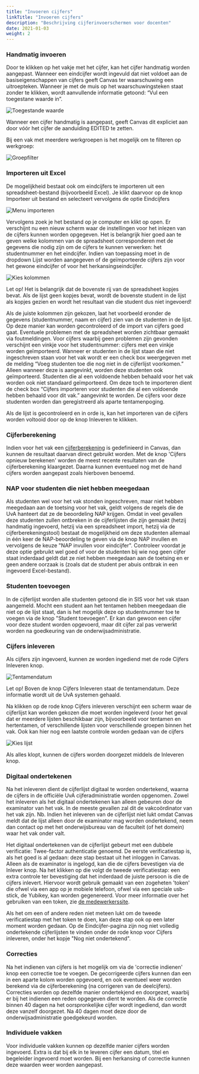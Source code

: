 ```yaml
---
title: "Invoeren cijfers"
linkTitle: "Invoeren cijfers"
description: "Beschrijving cijferinvoerschermen voor docenten"
date: 2021-01-03
weight: 2
---
```



### Handmatig invoeren
Door te klikken op het vakje met het cijfer, kan het cijfer handmatig worden aangepast. Wanneer een eindcijfer wordt ingevuld dat niet voldoet aan de basiseigenschappen van cijfers geeft Canvas ter waarschuwing een uitroepteken. Wanneer je met de muis op het waarschuwingsteken staat zonder te klikken, wordt aanvullende informatie getoond: “Vul een toegestane waarde in”.

![Toegestande waarde](/value_error.nl.png)

Wanneer een cijfer handmatig is aangepast, geeft Canvas dit expliciet aan door vóór het cijfer de aanduiding EDITED te zetten.

Bij een vak met meerdere werkgroepen is het mogelijk om te filteren op werkgroep: 

![Groepfilter](/group_filter.nl.png)

### Importeren uit Excel 

De mogelijkheid bestaat ook om eindcijfers te importeren uit een spreadsheet-bestand (bijvoorbeeld Excel). Je klikt daarvoor op de knop Importeer uit bestand en selecteert vervolgens de optie Eindcijfers

![Menu importeren](/import_menu.nl.png)

Vervolgens zoek je het bestand op je computer en klikt op open. Er verschijnt nu een nieuw scherm waar de instellingen voor het inlezen van de cijfers kunnen worden opgegeven. Het is belangrijk hier goed aan te geven welke kolommen van de spreadsheet corresponderen met de gegevens die nodig zijn om de cijfers te kunnen verwerken: het studentnummer en het eindcijfer. Indien van toepassing moet in de dropdown Lijst worden aangegeven of de geïmporteerde cijfers zijn voor het gewone eindcijfer of voor het herkansingseindcijfer.

![Kies kolommen](/import_columns.nl.png)

Let op! Het is belangrijk dat de bovenste rij van de spreadsheet kopjes bevat. Als de lijst geen kopjes bevat, wordt de bovenste student in de lijst als kopjes gezien en wordt het resultaat van die student dus niet ingevoerd!

Als de juiste kolommen zijn gekozen, laat het voorbeeld eronder de gegevens (studentnummer, naam en cijfer) zien van de studenten in de lijst. Op deze manier kan worden gecontroleerd of de import van cijfers goed gaat. Eventuele problemen met de spreadsheet worden zichtbaar gemaakt via foutmeldingen. Voor cijfers waarbij geen problemen zijn gevonden verschijnt een vinkje voor het studentnummer: cijfers met een vinkje worden geïmporteerd.
Wanneer er studenten in de lijst staan die niet ingeschreven staan voor het vak wordt er een check box weergegeven met de melding “Voeg studenten toe die nog niet in de cijferlijst voorkomen.” Alleen wanneer deze is aangevinkt, worden deze studenten ook geïmporteerd.
Studenten die al een voldoende hebben behaald voor het vak worden ook niet standaard geïmporteerd. Om deze toch te importeren dient de check box “Cijfers importeren voor studenten die al een voldoende hebben behaald voor dit vak.” aangevinkt te worden. De cijfers voor deze studenten worden dan geregistreerd als aparte tentamenpoging.

Als de lijst is gecontroleerd en in orde is, kan het importeren van de cijfers worden voltooid door op de knop Inleveren te klikken.

### Cijferberekening
Indien voor het vak een [cijferberekening](https://canvas.uva.nl/courses/533/modules#module_100614) is gedefinieerd in Canvas, dan kunnen de resultaat daarvan direct gebruikt worden. Met de knop 'Cijfers opnieuw berekenen' worden de meest recente resultaten van de cijferberekening klaargezet. Daarna kunnen eventueel nog met de hand cijfers worden aangepast zoals hierboven benoemd.

### NAP voor studenten die niet hebben meegedaan

Als studenten wel voor het vak stonden ingeschreven, maar niet hebben meegedaan aan de toetsing voor het vak, geldt volgens de regels die de UvA hanteert dat ze de beoordeling NAP krijgen. Omdat in veel gevallen deze studenten zullen ontbreken in de cijferlijsten die zijn gemaakt (hetzij handmatig ingevoerd, hetzij via een spreadsheet import, hetzij via de cijferberekeningstool) bestaat de mogelijkheid om deze studenten allemaal in één keer de NAP-beoordeling te geven via de knop NAP invullen en vervolgens de keuze "NAP invullen voor eindcijfer". Controleer voordat je deze optie gebruikt wel goed of voor de studenten bij wie nog geen cijfer staat inderdaad geldt dat ze niet hebben meegedaan aan de toetsing en er geen andere oorzaak is (zoals dat de student per abuis ontbrak in een ingevoerd Excel-bestand).

### Studenten toevoegen

In de cijferlijst worden alle studenten getoond die in SIS voor het vak staan aangemeld. Mocht een student aan het tentamen hebben meegedaan die niet op de lijst staat, dan is het mogelijk deze op studentnummer toe te voegen via de knop "Student toevoegen". Er kan dan gewoon een cijfer voor deze student worden opgevoerd, maar dit cijfer zal pas verwerkt worden na goedkeuring van de onderwijsadministratie.

### Cijfers inleveren

Als cijfers zijn ingevoerd, kunnen ze worden ingediend met de rode Cijfers Inleveren knop.

![Tentamendatum](/exam_date.nl.png)

Let op! Boven de knop Cijfers Inleveren staat de tentamendatum. Deze informatie wordt uit de UvA systemen gehaald.
 
Na klikken op de rode knop Cijfers inleveren verschijnt een scherm waar de cijferlijst kan worden gekozen die moet worden ingeleverd (voor het geval dat er meerdere lijsten beschikbaar zijn, bijvoorbeeld voor tentamen en hertentamen, of verschillende lijsten voor verschillende groepen binnen het vak. Ook kan hier nog een laatste controle worden gedaan van de cijfers

![Kies lijst](/choose_list.nl.png)

Als alles klopt, kunnen de cijfers worden doorgezet middels de Inleveren knop.

### Digitaal ondertekenen

Na het inleveren dient de cijferlijst digitaal te worden ondertekend, waarna de cijfers in de officiële UvA cijferadministratie worden opgenomen. Zowel het inleveren als het digitaal ondertekenen kan alleen gebeuren door de examinator van het vak. In de meeste gevallen zal dit de vakcoördinator van het vak zijn. 
Nb. Indien het inleveren van de cijferlijst niet lukt omdat Canvas meldt dat de lijst alleen door de examinator mag worden ondertekend, neem dan contact op met het onderwijsbureau van de faculteit (of het domein) waar het vak onder valt.
 
Het digitaal ondertekenen van de cijferlijst gebeurt met een dubbele verificatie: Twee-factor authenticatie genoemd. De eerste verificatiestap is, als het goed is al gedaan: deze stap bestaat uit het inloggen in Canvas. Alleen als de examinator is ingelogd, kan die de cijfers bevestigen via de Inlever knop. Na het klikken op die volgt de tweede verificatiestap: een extra controle ter bevestiging dat het inderdaad de juiste persoon is die de cijfers inlevert. Hiervoor wordt gebruik gemaakt van een zogeheten 'token' die ofwel via een app op je mobiele telefoon, ofwel via een speciale usb-stick, de Yubikey, kan worden gegenereerd.
Voor meer informatie over het gebruiken van een token, zie [de medewerkerssite](https://medewerker.uva.nl/fnwi/shared-content-secured/medewerkersites/uva-medewerkers/nl/az/tweestapsverificatie/surf/surf.html).

Als het om een of andere reden niet meteen lukt om de tweede verificatiestap met het token te doen, kan deze stap ook op een later moment worden gedaan. Op de Eindcijfer-pagina zijn nog niet volledig ondertekende cijferlijsten te vinden onder de rode knop voor Cijfers inleveren, onder het kopje "Nog niet ondertekend". 

### Correcties

Na het indienen van cijfers is het mogelijk om via de 'correctie indienen' knop een correctie toe te voegen. De gecorrigeerde cijfers kunnen dan een in een aparte kolom worden opgevoerd, en ook eventueel weer worden berekend via de cijferberekening (na corrigeren van de deelcijfers). Correcties worden op dezelfde manier ondertekjend en doorgezet, waarbij er bij het indienen een reden opgegeven dient te worden. Als de correctie binnen 40 dagen na het oorspronkelijke cijfer wordt ingediend, dan wordt deze vanzelf doorgezet. Na 40 dagen moet deze door de onderwijsadministratie goedgekeurd worden.

### Individuele vakken

Voor individuele vakken kunnen op dezelfde manier cijfers worden ingevoerd. Extra is dat bij elk in te leveren cijfer een datum, titel en begeleider ingevoerd moet worden. Bij een herkansing of correctie kunnen deze waarden weer worden aangepast.